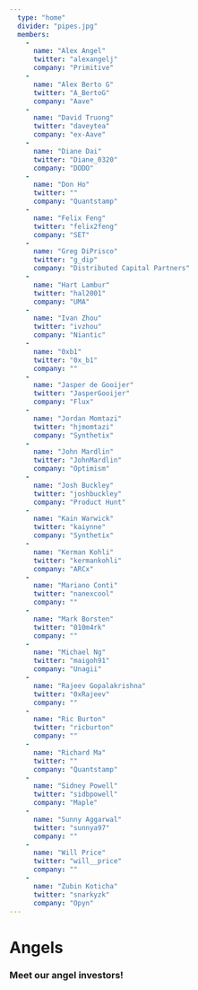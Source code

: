 ```yaml
---
  type: "home"
  divider: "pipes.jpg"
  members:
    -
      name: "Alex Angel"
      twitter: "alexangelj"
      company: "Primitive"
    -
      name: "Alex Berto G"
      twitter: "A_BertoG"
      company: "Aave"
    -
      name: "David Truong"
      twitter: "daveytea"
      company: "ex-Aave"
    -
      name: "Diane Dai"
      twitter: "Diane_0320"
      company: "DODO"
    -
      name: "Don Ho"
      twitter: ""
      company: "Quantstamp"
    -
      name: "Felix Feng"
      twitter: "felix2feng"
      company: "SET"
    -
      name: "Greg DiPrisco"
      twitter: "g_dip"
      company: "Distributed Capital Partners"
    -
      name: "Hart Lambur"
      twitter: "hal2001"
      company: "UMA"
    -
      name: "Ivan Zhou"
      twitter: "ivzhou"
      company: "Niantic"
    -
      name: "0xb1"
      twitter: "0x_b1"
      company: ""
    -
      name: "Jasper de Gooijer"
      twitter: "JasperGooijer"
      company: "Flux"
    -
      name: "Jordan Momtazi"
      twitter: "hjmomtazi"
      company: "Synthetix"
    -
      name: "John Mardlin"
      twitter: "JohnMardlin"
      company: "Optimism"
    -
      name: "Josh Buckley"
      twitter: "joshbuckley"
      company: "Product Hunt"
    -
      name: "Kain Warwick"
      twitter: "kaiynne"
      company: "Synthetix"
    -
      name: "Kerman Kohli"
      twitter: "kermankohli"
      company: "ARCx"
    -
      name: "Mariano Conti"
      twitter: "nanexcool"
      company: ""
    -
      name: "Mark Borsten"
      twitter: "010m4rk"
      company: ""
    -
      name: "Michael Ng"
      twitter: "maigoh91"
      company: "Unagii"
    -
      name: "Rajeev Gopalakrishna"
      twitter: "0xRajeev"
      company: ""
    -
      name: "Ric Burton"
      twitter: "ricburton"
      company: ""
    -
      name: "Richard Ma"
      twitter: ""
      company: "Quantstamp"
    -
      name: "Sidney Powell"
      twitter: "sidbpowell"
      company: "Maple"
    -
      name: "Sunny Aggarwal"
      twitter: "sunnya97"
      company: ""
    -
      name: "Will Price"
      twitter: "will__price"
      company: ""
    -
      name: "Zubin Koticha"
      twitter: "snarkyzk"
      company: "Opyn"
---
```


# Angels

### Meet our angel investors!
 
 